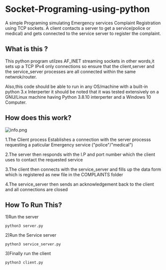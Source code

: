 # Socket-Programing-using-python
A simple Programing simulating Emergency services Complaint Registration using TCP sockets.
A client contacts a server to get a service(police or medical)
and gets connected to the service server to register the complaint.
## What is this ?

  This python program utilzes AF_INET streaming sockets in other words,it sets up a TCP  IPv4 only connections
  so ensure that the client,server and the service_server processes are all connected within the same netwrok/router.

  Also,this code should be able to run in any OS/machine with a built-in python 3.x Interperter it should be noted that 
  it was tested extensively on a GNU/Linux machine having Python 3.8.10 interperter and a Windows 10 Computer.

## How does this work?
  ![info.png](https://user-images.githubusercontent.com/91942626/177193455-9dff60b9-d379-4493-bbcd-58e0a644c898.png)

   1.The Client process Establishes a connection with the server processs requesting a paticular Emergency service ("police"/"medical")
   
   2.The server then responds with the I.P and port number which the client uses to contact the requested service
   
   3.The client then connects with  the service_server and fills up the data form which is registered as new file in the COMPLAINTS folder
   
   4.The service_server then sends an acknowledgement back to the client and  all connections are closed
   
   
## How To Run This?
1)Run the server
 
    python3 server.py
    
2)Run the Service server

    python3 service_server.py
    
3)Finally run  the client

    python3 client.py

